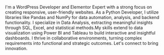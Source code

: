 I'm a WordPress Developer and Elementor Expert with a strong focus on creating responsive, user-friendly websites. As a Python Developer, I utilize libraries like Pandas and NumPy for data automation, analysis, and backend functionality. I specialize in Data Analysis, extracting meaningful insights through SQL, Excel, and statistical methods.My skills extend to data visualization using Power BI and Tableau to build interactive and insightful dashboards. I thrive in collaborative environments, turning complex requirements into functional and strategic outcomes. Let's connect to bring innovation.
